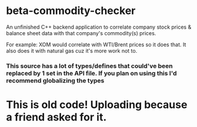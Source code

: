 # beta-commodity-checker
An unfinished C++ backend application to correlate company stock prices &amp; balance sheet data with that company's commodity(s) prices.

For example:
XOM would correlate with WTI/Brent prices so it does that. It also does it with natural gas cuz it's more work not to.

### This source has a lot of types/defines that could've been replaced by 1 set in the API file. If you plan on using this I'd recommend globalizing the types

# This is old code! Uploading because a friend asked for it.
